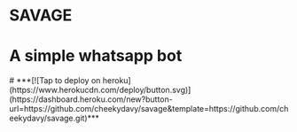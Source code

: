 # SAVAGE
<h1>A simple whatsapp bot</h1>
#
***[![Tap to deploy on heroku](https://www.herokucdn.com/deploy/button.svg)](https://dashboard.heroku.com/new?button-url=https://github.com/cheekydavy/savage&template=https://github.com/cheekydavy/savage.git)***
